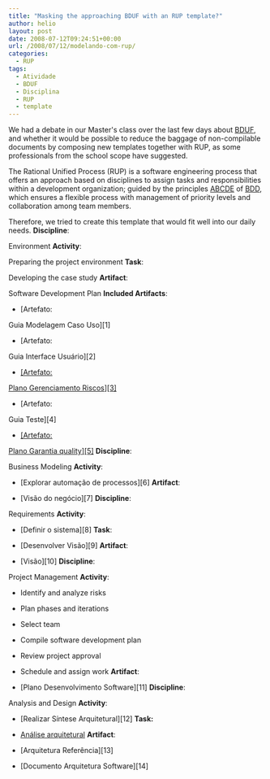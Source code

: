 ```yaml
---
title: "Masking the approaching BDUF with an RUP template?"
author: helio
layout: post
date: 2008-07-12T09:24:51+00:00
url: /2008/07/12/modelando-com-rup/
categories:
  - RUP
tags:
  - Atividade
  - BDUF
  - Disciplina
  - RUP
  - template
---
```


We had a debate in our Master's class over the last few days about <a href="http://en.wikipedia.org/wiki/Big_Design_Up_Front" title="Big Design Up Front" target="_blank">BDUF</a>, and whether it would be possible to reduce the baggage of non-compilable documents by composing new templates together with RUP, as some professionals from the school scope have suggested.

The Rational Unified Process (RUP) is a software engineering process that offers an approach based on disciplines to assign tasks and responsibilities within a development organization; guided by the principles <a href="http://www.ibm.com/developerworks/rational/library/oct05/kroll/index.html" title="ABCDE" target="_blank">ABCDE</a> of <a href="http://www.devx.com/ibm/Article/30308" title="Business Driven Development" target="_blank">BDD</a>, which ensures a flexible process with management of priority levels and collaboration among team members.

Therefore, we tried to create this template that would fit well into our daily needs. **Discipline**:

Environment **Activity**:

Preparing the project environment **Task**:

Developing the case study **Artifact**:

Software Development Plan **Included Artifacts**:

 - [Artefato:

Guia Modelagem Caso Uso][1]

 - [Artefato:

Guia Interface Usuário][2]

 - <u>[<u>Artefato:

Plano Gerenciamento Riscos</u>][3]</u>

 - [Artefato:

Guia Teste][4]

 - <u>[<u>Artefato:

Plano Garantia quality</u>][5]</u> **Discipline**:

Business Modeling **Activity**:

 - [Explorar automação de processos][6] **Artifact**:

 - [Visão do negócio][7] **Discipline**:

Requirements **Activity**:

 - [Definir o sistema][8] **Task**:

 - [Desenvolver Visão][9] **Artifact**:

 - [Visão][10] **Discipline**:

Project Management **Activity**:

 - Identify and analyze risks

 - Plan phases and iterations

 - Select team

 - Compile software development plan

 - Review project approval

 - Schedule and assign work **Artifact**:

 - [Plano Desenvolvimento Software][11] **Discipline**:

Analysis and Design **Activity**:

 - [Realizar Síntese Arquitetural][12] **Task:**

 - <a href="http://www.wthreex.com/rup/process/activity/ac_arcan.htm" target="_blank">Análise arquitetural</a> **Artifact**:

 - [Arquitetura Referência][13]

 - [Documento Arquitetura Software][14]